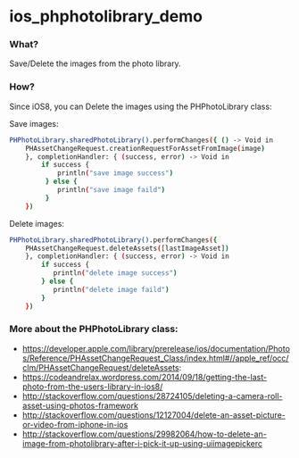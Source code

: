 # ios_phphotolibrary_demo
### What?
Save/Delete the images from the photo library.

### How?
Since iOS8, you can Delete the images using the PHPhotoLibrary class:

Save images:
```sh
PHPhotoLibrary.sharedPhotoLibrary().performChanges({ () -> Void in
    PHAssetChangeRequest.creationRequestForAssetFromImage(image)
    }, completionHandler: { (success, error) -> Void in
        if success {
            println("save image success")
         } else {
            println("save image faild")
         }
    })
```

Delete images:
```sh
PHPhotoLibrary.sharedPhotoLibrary().performChanges({
    PHAssetChangeRequest.deleteAssets([lastImageAsset])
    }, completionHandler: { (success, error) -> Void in
        if success {
           println("delete image success")
        } else {
           println("delete image faild")
        }
    })
```

### More about the PHPhotoLibrary class:
* https://developer.apple.com/library/prerelease/ios/documentation/Photos/Reference/PHAssetChangeRequest_Class/index.html#//apple_ref/occ/clm/PHAssetChangeRequest/deleteAssets:
* https://codeandrelax.wordpress.com/2014/09/18/getting-the-last-photo-from-the-users-library-in-ios8/
* http://stackoverflow.com/questions/28724105/deleting-a-camera-roll-asset-using-photos-framework
* http://stackoverflow.com/questions/12127004/delete-an-asset-picture-or-video-from-iphone-in-ios
* http://stackoverflow.com/questions/29982064/how-to-delete-an-image-from-photolibrary-after-i-pick-it-up-using-uiimagepickerc
